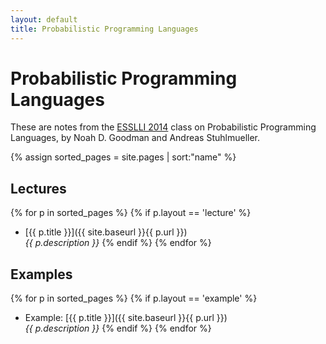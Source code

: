 ```yaml
---
layout: default
title: Probabilistic Programming Languages
---
```


<div class="page-header">
  <h1>Probabilistic Programming Languages</h1>
</div>

These are notes from the [ESSLLI 2014](http://www.esslli2014.info) class on Probabilistic Programming Languages, by Noah D. Goodman and Andreas Stuhlmueller.

{% assign sorted_pages = site.pages | sort:"name" %}

## Lectures

{% for p in sorted_pages %}
    {% if p.layout == 'lecture' %}
- [{{ p.title }}]({{ site.baseurl }}{{ p.url }})<br>
    <em>{{ p.description }}</em>
    {% endif %}
{% endfor %}


## Examples

{% for p in sorted_pages %}
    {% if p.layout == 'example' %}
- Example: [{{ p.title }}]({{ site.baseurl }}{{ p.url }})<br>
    <em>{{ p.description }}</em>
    {% endif %}
{% endfor %}
